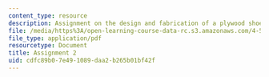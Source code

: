 ```yaml
---
content_type: resource
description: Assignment on the design and fabrication of a plywood shoe box.
file: /media/https%3A/open-learning-course-data-rc.s3.amazonaws.com/4-510-digital-design-fabrication-fall-2008/cdfc89b07e491089daa2b265b01bf42f_assn2.pdf
file_type: application/pdf
resourcetype: Document
title: Assignment 2
uid: cdfc89b0-7e49-1089-daa2-b265b01bf42f
---
```

